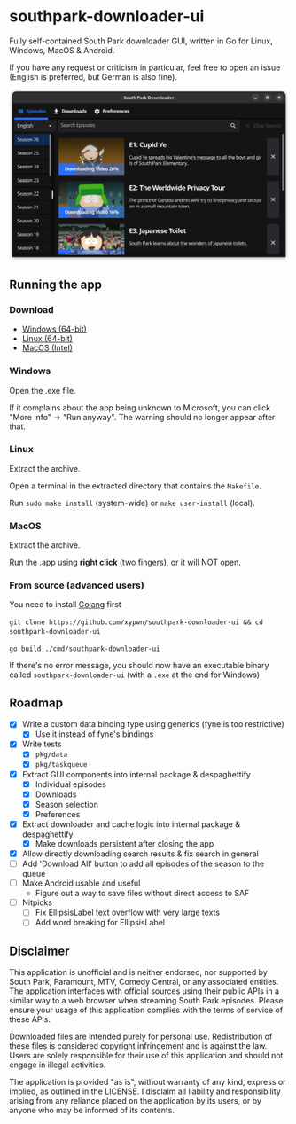 # southpark-downloader-ui
Fully self-contained South Park downloader GUI, written in Go for Linux, Windows, MacOS &amp; Android.

If you have any request or criticism in particular, feel free to open an issue (English is preferred, but German is also fine).

![Preview image](/preview.png)

## Running the app
### Download
- [Windows (64-bit)](https://github.com/xypwn/southpark-downloader-ui/releases/latest/download/southpark-downloader-ui-windows-amd64.exe)
- [Linux (64-bit)](https://github.com/xypwn/southpark-downloader-ui/releases/latest/download/southpark-downloader-ui-linux-amd64.tar.xz)
- [MacOS (Intel)](https://github.com/xypwn/southpark-downloader-ui/releases/latest/download/southpark-downloader-ui-macos-amd64.tar.gz)

### Windows
Open the .exe file.

If it complains about the app being unknown to Microsoft, you can click "More info" -> "Run anyway". The warning should no longer appear after that.

### Linux
Extract the archive.

Open a terminal in the extracted directory that contains the `Makefile`.

Run `sudo make install` (system-wide) or `make user-install` (local).

### MacOS
Extract the archive.

Run the .app using **right click** (two fingers), or it will NOT open.

### From source (advanced users)
You need to install [Golang](https://go.dev/dl/) first

`git clone https://github.com/xypwn/southpark-downloader-ui && cd southpark-downloader-ui`

`go build ./cmd/southpark-downloader-ui`

If there's no error message, you should now have an executable binary called `southpark-downloader-ui` (with a `.exe` at the end for Windows)

## Roadmap
- [X] Write a custom data binding type using generics (fyne is too restrictive)
  - [X] Use it instead of fyne's bindings
- [X] Write tests
  - [X] `pkg/data`
  - [X] `pkg/taskqueue`
- [X] Extract GUI components into internal package & despaghettify
  - [X] Individual episodes
  - [X] Downloads
  - [X] Season selection
  - [X] Preferences
- [X] Extract downloader and cache logic into internal package & despaghettify
  - [X] Make downloads persistent after closing the app
- [X] Allow directly downloading search results & fix search in general
- [ ] Add 'Download All' button to add all episodes of the season to the queue
- [ ] Make Android usable and useful
  - Figure out a way to save files without direct access to SAF
- [ ] Nitpicks
  - [ ] Fix EllipsisLabel text overflow with very large texts
  - [ ] Add word breaking for EllipsisLabel

## Disclaimer
This application is unofficial and is neither endorsed, nor supported by South Park, Paramount, MTV, Comedy Central, or any associated entities. The application interfaces with official sources using their public APIs in a similar way to a web browser when streaming South Park episodes. Please ensure your usage of this application complies with the terms of service of these APIs.

Downloaded files are intended purely for personal use. Redistribution of these files is considered copyright infringement and is against the law. Users are solely responsible for their use of this application and should not engage in illegal activities.

The application is provided "as is", without warranty of any kind, express or implied, as outlined in the LICENSE. I disclaim all liability and responsibility arising from any reliance placed on the application by its users, or by anyone who may be informed of its contents.
